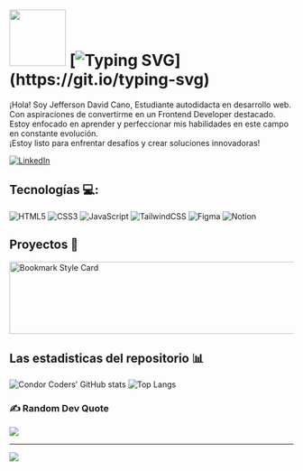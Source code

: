 # <img src="https://media.giphy.com/media/lGhBlBMIN2XsEteTN3/giphy.gif" width="100"/> [![Typing SVG](https://readme-typing-svg.herokuapp.com?font=Fira+Code&weight=500&duration=4000&pause=1000&width=435&lines=%C2%A1Hola!+%F0%9F%91%8B;Bienvenid%40+a+mi+espacio+en+GitHub.;%C2%A1encantado+de+tenerte+aqu%C3%AD!)](https://git.io/typing-svg)
¡Hola! Soy Jefferson David Cano, Estudiante autodidacta en desarrollo web. Con aspiraciones de convertirme en un Frontend Developer destacado. Estoy enfocado en aprender y perfeccionar mis habilidades en este campo en constante evolución.<br>
¡Estoy listo para enfrentar desafíos y crear soluciones innovadoras!

[![LinkedIn](https://img.shields.io/badge/LinkedIn-0077B5?style=for-the-badge&logo=linkedin&logoColor=white)](https://co.linkedin.com/in/jefferson-david-cano-hernandez-94073874) 


## Tecnologías 💻:
![HTML5](https://img.shields.io/badge/html5-%23E34F26.svg?style=for-the-badge&logo=html5&logoColor=white) ![CSS3](https://img.shields.io/badge/css3-%231572B6.svg?style=for-the-badge&logo=css3&logoColor=white) ![JavaScript](https://img.shields.io/badge/javascript-%23323330.svg?style=for-the-badge&logo=javascript&logoColor=%23F7DF1E)  ![TailwindCSS](https://img.shields.io/badge/tailwindcss-%2338B2AC.svg?style=for-the-badge&logo=tailwind-css&logoColor=white) ![Figma](https://img.shields.io/badge/figma-%23F24E1E.svg?style=for-the-badge&logo=figma&logoColor=white) ![Notion](https://img.shields.io/badge/Notion-%23000000.svg?style=for-the-badge&logo=notion&logoColor=white)

## Proyectos 📂
<a href="https://github.com/JeffersonD-art/Web-Trapiches">
  <img src="https://github.com/user-attachments/assets/79f6e126-c3c1-4cbf-8430-b1771717c420" width="720" height="128" alt="Bookmark Style Card">
</a>

## Las estadisticas del repositorio 📊
![Condor Coders' GitHub stats](https://github-readme-stats.vercel.app/api?username=JeffersonD-art&show_icons=true&theme=dark) ![Top Langs](https://github-readme-stats.vercel.app/api/top-langs/?username=JeffersonD-art&layout=compact&theme=dark)

### ✍️ Random Dev Quote
![](https://quotes-github-readme.vercel.app/api?type=horizontal&theme=dark)

---
[![](https://visitcount.itsvg.in/api?id=JeffersonD-art&icon=7&color=1)](https://visitcount.itsvg.in)

<!-- Proudly created with GPRM ( https://gprm.itsvg.in ) -->



